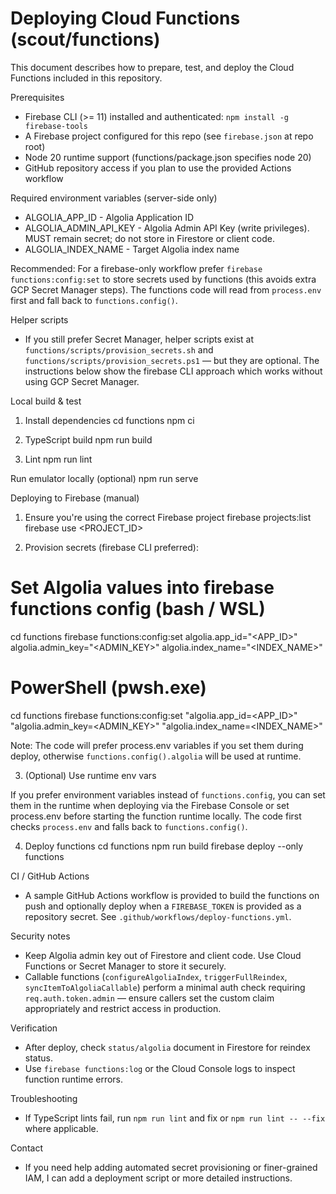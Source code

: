 # Deploying Cloud Functions (scout/functions)

This document describes how to prepare, test, and deploy the Cloud Functions included in this repository.

Prerequisites
- Firebase CLI (>= 11) installed and authenticated: `npm install -g firebase-tools`
- A Firebase project configured for this repo (see `firebase.json` at repo root)
- Node 20 runtime support (functions/package.json specifies node 20)
- GitHub repository access if you plan to use the provided Actions workflow

Required environment variables (server-side only)
- ALGOLIA_APP_ID - Algolia Application ID
- ALGOLIA_ADMIN_API_KEY - Algolia Admin API Key (write privileges). MUST remain secret; do not store in Firestore or client code.
- ALGOLIA_INDEX_NAME - Target Algolia index name

Recommended: For a firebase-only workflow prefer `firebase functions:config:set` to store secrets used by functions (this avoids extra GCP Secret Manager steps). The functions code will read from `process.env` first and fall back to `functions.config()`.

Helper scripts
- If you still prefer Secret Manager, helper scripts exist at `functions/scripts/provision_secrets.sh` and `functions/scripts/provision_secrets.ps1` — but they are optional. The instructions below show the firebase CLI approach which works without using GCP Secret Manager.

Local build & test
1. Install dependencies
   cd functions
   npm ci

2. TypeScript build
   npm run build

3. Lint
   npm run lint

Run emulator locally (optional)
  npm run serve

Deploying to Firebase (manual)
1. Ensure you're using the correct Firebase project
   firebase projects:list
   firebase use <PROJECT_ID>

2. Provision secrets (firebase CLI preferred):

# Set Algolia values into firebase functions config (bash / WSL)
cd functions
firebase functions:config:set algolia.app_id="<APP_ID>" algolia.admin_key="<ADMIN_KEY>" algolia.index_name="<INDEX_NAME>"

# PowerShell (pwsh.exe)
cd functions
firebase functions:config:set "algolia.app_id=<APP_ID>" "algolia.admin_key=<ADMIN_KEY>" "algolia.index_name=<INDEX_NAME>"

Note: The code will prefer process.env variables if you set them during deploy, otherwise `functions.config().algolia` will be used at runtime.

3. (Optional) Use runtime env vars

If you prefer environment variables instead of `functions.config`, you can set them in the runtime when deploying via the Firebase Console or set process.env before starting the function runtime locally. The code first checks `process.env` and falls back to `functions.config()`.

4. Deploy functions
   cd functions
   npm run build
   firebase deploy --only functions

CI / GitHub Actions
- A sample GitHub Actions workflow is provided to build the functions on push and optionally deploy when a `FIREBASE_TOKEN` is provided as a repository secret. See `.github/workflows/deploy-functions.yml`.

Security notes
- Keep Algolia admin key out of Firestore and client code. Use Cloud Functions or Secret Manager to store it securely.
- Callable functions (`configureAlgoliaIndex`, `triggerFullReindex`, `syncItemToAlgoliaCallable`) perform a minimal auth check requiring `req.auth.token.admin` — ensure callers set the custom claim appropriately and restrict access in production.

Verification
- After deploy, check `status/algolia` document in Firestore for reindex status.
- Use `firebase functions:log` or the Cloud Console logs to inspect function runtime errors.

Troubleshooting
- If TypeScript lints fail, run `npm run lint` and fix or `npm run lint -- --fix` where applicable.

Contact
- If you need help adding automated secret provisioning or finer-grained IAM, I can add a deployment script or more detailed instructions.
